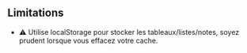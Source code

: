 ## Limitations

* :warning: Utilise localStorage pour stocker les tableaux/listes/notes, soyez prudent lorsque vous effacez votre cache.
